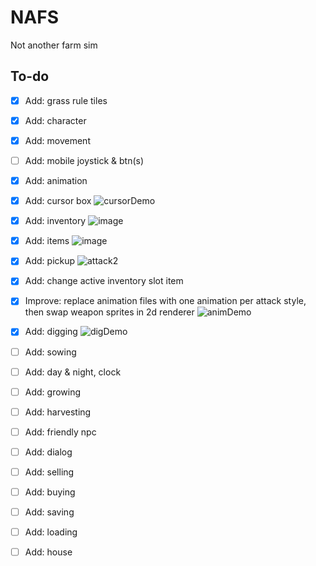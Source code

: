 # NAFS
 Not another farm sim

## To-do 
- [x] Add: grass rule tiles
- [x] Add: character
- [x] Add: movement
- [ ] Add: mobile joystick & btn(s)
- [x] Add: animation
- [x] Add: cursor box
![cursorDemo](https://user-images.githubusercontent.com/14812476/235313122-a5289efa-2253-4ec1-be6c-192fd942185d.gif)
- [x] Add: inventory
![image](https://user-images.githubusercontent.com/14812476/235313197-a6ba4c14-b0cf-4db0-86ad-5fe7a8b204c6.png)
- [x] Add: items
![image](https://user-images.githubusercontent.com/14812476/235313168-3b0b7253-580e-45f9-9b78-bdd504cf4bc1.png)
- [x] Add: pickup
![attack2](https://user-images.githubusercontent.com/14812476/235312566-dc17252b-f5f3-47f7-bc32-e1dad7c4b735.gif)
- [x] Add: change active inventory slot item
- [x] Improve: replace animation files with one animation
      per attack style, then swap weapon sprites in 2d renderer
![animDemo](https://user-images.githubusercontent.com/14812476/235420772-17086968-d933-43c3-befa-90d0238fbcc0.gif)
- [x] Add: digging
![digDemo](https://user-images.githubusercontent.com/14812476/235429649-434cb96c-bd02-43b9-8666-8092be3a4725.gif)
- [ ] Add: sowing
- [ ] Add: day & night, clock
- [ ] Add: growing
- [ ] Add: harvesting
- [ ] Add: friendly npc
- [ ] Add: dialog
- [ ] Add: selling
- [ ] Add: buying
- [ ] Add: saving
- [ ] Add: loading 
- [ ] Add: house

